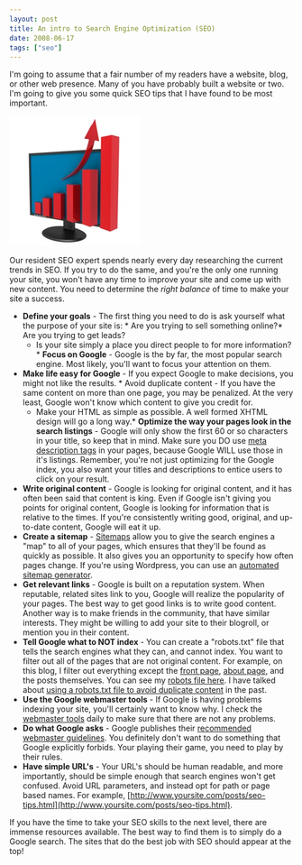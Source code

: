```yaml
---
layout: post
title: An intro to Search Engine Optimization (SEO)
date: 2008-06-17
tags: ["seo"]
---
```


I'm going to assume that a fair number of my readers have a website, blog, or other web presence. Many of you have probably built a website or two. I'm going to give you some quick SEO tips that I have found to be most important.

![Success-Chart](success-chart.jpg) 

Our resident SEO expert spends nearly every day researching the current trends in SEO. If you try to do the same, and you're the only one running your site, you won't have any time to improve your site and come up with new content. You need to determine the _right balance_ of time to make your site a success.

*   **Define your goals** - The first thing you need to do is ask yourself what the purpose of your site is:
        *   Are you trying to sell something online?*   Are you trying to get leads?
    *   Is your site simply a place you direct people to for more information?*   **Focus on Google** - Google is the by far, the most popular search engine. Most likely, you'll want to focus your attention on them.
*   **Make life easy for Google** - If you expect Google to make decisions, you might not like the results.
        *   Avoid duplicate content - If you have the same content on more than one page, you may be penalized. At the very least, Google won't know which content to give you credit for.
    *   Make your HTML as simple as possible. A well formed XHTML design will go a long way.*   **Optimize the way your pages look in the search listings** - Google will only show the first 60 or so characters in your title, so keep that in mind. Make sure you DO use [meta description tags](http://www.highrankings.com/metadescription) in your pages, because Google WILL use those in it's listings. Remember, you're not just optimizing for the Google index, you also want your titles and descriptions to entice users to click on your result.
*   **Write original content** - Google is looking for original content, and it has often been said that content is king. Even if Google isn't giving you points for original content, Google is looking for information that is relative to the times. If you're consistently writing good, original, and up-to-date content, Google will eat it up.
*   **Create a sitemap** - [Sitemaps](http://www.sitemaps.org/) allow you to give the search engines a &quot;map&quot; to all of your pages, which ensures that they'll be found as quickly as possible. It also gives you an opportunity to specify how often pages change. If you're using Wordpress, you can use an [automated sitemap generator](http://www.arnebrachhold.de/projects/wordpress-plugins/google-xml-sitemaps-generator/).
*   **Get relevant links** - Google is built on a reputation system. When reputable, related sites link to you, Google will realize the popularity of your pages. The best way to get good links is to write good content. Another way is to make friends in the community, that have similar interests. They might be willing to add your site to their blogroll, or mention you in their content.
*   **Tell Google what to NOT index** - You can create a &quot;robots.txt&quot; file that tells the search engines what they can, and cannot index. You want to filter out all of the pages that are not original content. For example, on this blog, I filter out everything except the [front page](http://www.ytechie.com), [about page](http://www.ytechie.com/about), and the posts themselves. You can see my [robots file here](http://www.ytechie.com/robots.txt). I have talked about [using a robots.txt file to avoid duplicate content](http://www.ytechie.com/2008/04/avoiding-duplicate-content-with-your-site-or-blog.html) in the past.
*   **Use the Google webmaster tools** - If Google is having problems indexing your site, you'll certainly want to know why. I check the [webmaster tools](https://www.google.com/webmasters/tools/) daily to make sure that there are not any problems.
*   **Do what Google asks** - Google publishes their [recommended webmaster guidelines](http://www.google.com/support/webmasters/bin/answer.py?hl=en&amp;answer=35769). You definitely don't want to do something that Google explicitly forbids. Your playing their game, you need to play by their rules.
*   **Have simple URL's** - Your URL's should be human readable, and more importantly, should be simple enough that search engines won't get confused. Avoid URL parameters, and instead opt for path or page based names. For example, [http://www.yoursite.com/posts/seo-tips.html](http://www.yoursite.com/posts/seo-tips.html).  

If you have the time to take your SEO skills to the next level, there are immense resources available. The best way to find them is to simply do a Google search. The sites that do the best job with SEO should appear at the top!